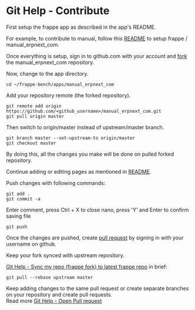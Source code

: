 # Git Help - Contribute

First setup the frappe app as described in the app's README. 

For example, to contribute to manual, follow this [README][1] to setup frappe / manual\_erpnext\_com. 

Once everything is setup, sign in to github.com with your account and [fork][2] the manual\_erpnext\_com repository.  

Now, change to the app directory.

    cd ~/frappe-bench/apps/manual_erpnext_com  

Add your repository remote (the forked repository). 

    git remote add origin https://github.com/<github_username>/manual_erpnext_com.git  
    git pull origin master  

Then switch to origin/master instead of upstream/master branch.

    git branch master --set-upstream-to origin/master  
    git checkout master  
   
By doing this, all the changes you make will be done on pulled forked repository.  

Continue adding or editing pages as mentioned in [README][1].  
  
Push changes with following commands:  
  
    git add .  
    git commit -a  
  
Enter comment, press Ctrl + X to close nano, press 'Y' and Enter to confirm saving file  

    git push  
  
Once the changes are pushed, create [pull request][3] by signing in with your username on github.  
  
Keep your fork synced with upstream repository.  

[Git Help - Sync my repo (frappe fork) to latest frappe repo][4] in brief:  

  
    git pull --rebase upstream master  

Keep adding changes to the same pull request or create separate branches on your repository and create pull requests.  
Read more [Git Help - Open Pull request][5]  

  [1]:https://github.com/frappe/manual_erpnext_com/blob/master/README.md
  [2]:https://help.github.com/articles/fork-a-repo/#fork-an-example-repository
  [3]:https://help.github.com/articles/creating-a-pull-request/
  [4]:https://discuss.erpnext.com/t/git-help-sync-my-repo-frappe-fork-to-latest-frappe-repo/7061
  [5]:https://discuss.erpnext.com/t/git-help-open-pull-request/7520
